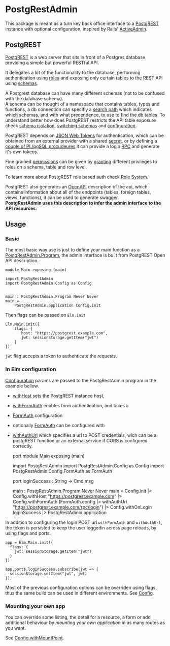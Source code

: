 # PostgRestAdmin

This package is meant as a turn key back office interface to a
[PostgREST](https://postgrest.org/en/stable/) instance with optional
configuration, inspired by Rails' [ActiveAdmin](https://activeadmin.info/).


## PostgREST

[PostgREST](https://postgrest.org/en/stable/) is a web server that sits in front
of a Postgres database providing a simple but powerful RESTful API.

It delegates a lot of the functionality to the database, performing
authentication using [roles](https://www.postgresql.org/docs/8.1/user-manag.html)
and exposing only certain tables to the REST API using
[schemas](https://www.postgresql.org/docs/current/ddl-schemas.html).

A Postgrest database can have many different schemas (not to be confused with
the database schema).  
A schema can be thought of a namespace that contains
tables, types and functions, a db connection can specifiy a
[search path](https://www.postgresql.org/docs/current/ddl-schemas.html#DDL-SCHEMAS-PATH)
which indicates which schemas, and with what precendence, to use to find the db
tables.
To understand better how does PostgREST restricts the API table exposure check
[schema isolation](https://postgrest.org/en/stable/schema_structure.html?highlight=schema),
[switching schemas](https://postgrest.org/en/stable/api.html#switching-schemas)
and [configuration](https://postgrest.org/en/stable/configuration.html).

PostgREST depends on [JSON Web Tokens](https://en.wikipedia.org/wiki/JSON_Web_Token)
for authentication, which can be obtained from an external provider with a
shared
[secret](https://postgrest.org/en/stable/configuration.html?highlight=secret#jwt-secret),
or by defining a
[couple of PL/pgSQL procudeures](https://postgrest.org/en/stable/api.html#stored-procedures)
it can provide a login
[RPC](https://postgrest.org/en/stable/releases/v9.0.0.html?highlight=rpc#functions-rpc)
and generate it's own tokens.

Fine grained
[permissions](https://postgrest.org/en/stable/auth.html?highlight=permissions#permissions)
can be given by
[granting](https://www.postgresql.org/docs/current/sql-grant.html) different
privileges to roles on a schema, table and row level.

To learn more about PostgREST role based auth check
[Role System](https://postgrest.org/en/stable/auth.html?highlight=authentication#).

PostgREST also generates an
[OpenAPI](https://postgrest.org/en/stable/api.html#openapi-support) description
of the api, which contains information about all of the endpoints (tables,
foreign tables, views, functions), it can be used to generate swagger.  
**PostgRestAdmin uses this description to infer the admin interface to the API
resources**.

## Usage

### **Basic**

The most basic way use is just to define your main function as a
[PostgRestAdmin.Program](PostgRestAdmin#Program), the admin interface is built
from PostgREST Open API description.

    module Main exposing (main)

    import PostgRestAdmin
    import PostgRestAdmin.Config as Config


    main : PostgRestAdmin.Program Never Never
    main =
        PostgRestAdmin.application Config.init


Then flags can be passed on `Elm.init`

    Elm.Main.init({
        flags: {
           host: "https://postgrest.example.com",
           jwt: sessionStorage.getItem("jwt")
        }
    })

`jwt` flag accepts a token to authenticate the requests.


### **In Elm configuration**

[Configuration](PostgRestAdmin-Config) params are passed to the
PostgRestAdmin program in the example bellow.

- [withHost](PostgRestAdmin-Config#withHost) sets the PostgREST instance host,
- [withFormAuth](PostgRestAdmin-Config#withFormAuth) enables form
  authentication, and takes a
- [FormAuth](PostgRestAdmin-Config-FormAuth) configuration
- optionally [FormAuth](PostgRestAdmin-Config-FormAuth) can be
configured with
- [withAuthUrl](PostgRestAdmin-Config-FormAuth#withAuthUrl) which specifies a
  url to POST credentials, wich can be a postgREST function or an external
  service if CORS is configured correctly.



    port module Main exposing (main)

    import PostgRestAdmin
    import PostgRestAdmin.Config as Config
    import PostgRestAdmin.Config.FormAuth as FormAuth


    port loginSuccess : String -> Cmd msg


    main : PostgRestAdmin.Program Never Never
    main =
        Config.init
            |> Config.withHost "https://postgrest.example.com"
            |> Config.withFormAuth
                (FormAuth.config
                    |> withAuthUrl "https://postgrest.example.com/rpc/login")
            |> Config.withOnLogin loginSuccess
            |> PostgRestAdmin.application


In addition to configuring the login POST url `withFormAuth` and `withAuthUrl`,
the token is persisted to keep the user loggedin across page reloads, by using
flags and ports.

    app = Elm.Main.init({
      flags: {
        jwt: sessionStorage.getItem("jwt")
      }
    })

    app.ports.loginSuccess.subscribe(jwt => {
      sessionStorage.setItem("jwt", jwt)
    });

Most of the previous configuration options can be overriden using flags, thus
the same build can be used in different environments. See
[Config](PostgRestAdmin-Config).

### **Mounting your own app**

You can override some listing, the detail for a resource, a form or add
additional behaviour by *mounting your own application* in as many routes as you
want.

See [Config.withMountPoint](PostgRestAdmin-Config#withMountPoint).